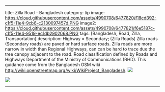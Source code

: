 ----
title: Zilla Road - Bangladesh
category: tip
image: https://cloud.githubusercontent.com/assets/4990708/6477820/f18cd392-c1f5-11e4-9cb6-c2130097457d.PNG
image2: https://cloud.githubusercontent.com/assets/4990708/6477821/f6e5187c-c1f5-11e4-9519-ec1db2902068.PNG
tags: [Bangladesh, Road, Zilla, Transportation]
description:
Highway = Secondary; (Zilla Roads) Zilla roads (Secondary roads) are paved or hard surface roads. Zilla roads are more narrow in width than Regional Highways, can can be hard to trace due the tree canopy adjacent to the road. Road classification defined by Roads and Highways Department of the Ministry of Communications (RHD). This guidance come from the Bangladesh OSM wiki http://wiki.openstreetmap.org/wiki/WikiProject_Bangladesh.
![](https://cloud.githubusercontent.com/assets/4990708/6477820/f18cd392-c1f5-11e4-9cb6-c2130097457d.PNG)

![](https://cloud.githubusercontent.com/assets/4990708/6477821/f6e5187c-c1f5-11e4-9519-ec1db2902068.PNG)

----

